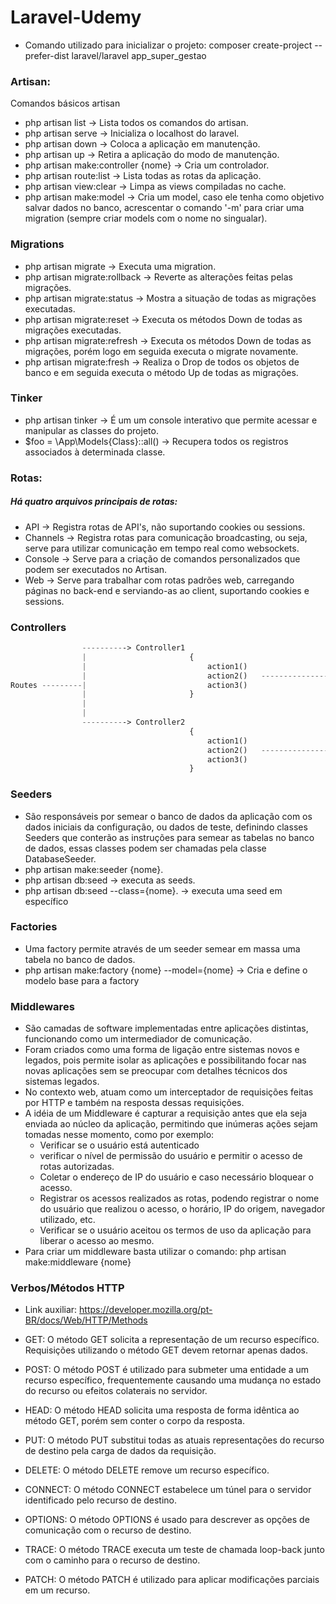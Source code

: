 # Laravel-Udemy

- Comando utilizado para inicializar o projeto: composer create-project --prefer-dist laravel/laravel app_super_gestao

### Artisan:


Comandos básicos artisan

* php artisan list                      -> Lista todos os comandos do artisan.
* php artisan serve                     -> Inicializa o localhost do laravel.
* php artisan down                      -> Coloca a aplicação em manutenção.
* php artisan up                        -> Retira a aplicação do modo de manutenção.
* php artisan make:controller {nome}    -> Cria um controlador.
* php artisan route:list                -> Lista todas as rotas da aplicação.
* php artisan view:clear                -> Limpa as views compiladas no cache.
* php artisan make:model                -> Cria um model, caso ele tenha como objetivo salvar dados no banco, acrescentar o comando '-m' para criar 
                                           uma migration (sempre criar models com o nome no singualar).


### Migrations

* php artisan migrate                   -> Executa uma migration.
* php artisan migrate:rollback          -> Reverte as alterações feitas pelas migrações.
* php artisan migrate:status            -> Mostra a situação de todas as migrações executadas.
* php artisan migrate:reset             -> Executa os métodos Down de todas as migrações executadas.
* php artisan migrate:refresh           -> Executa os métodos Down de todas as migrações, porém logo em seguida executa o migrate novamente.
* php artisan migrate:fresh             -> Realiza o Drop de todos os objetos de banco e em seguida executa o método Up de todas as migrações.


### Tinker

* php artisan tinker                    -> É um um console interativo que permite acessar e manipular as classes do projeto.
* $foo = \App\Models\{Class}::all()     -> Recupera todos os registros associados à determinada classe.

### Rotas:

##### Há quatro arquivos principais de rotas:

* API       -> Registra rotas de API's, não suportando cookies ou sessions.
* Channels  -> Registra rotas para comunicação broadcasting, ou seja, serve para utilizar comunicação em tempo real como websockets.
* Console   -> Serve para a criação de comandos personalizados que podem ser executados no Artisan.
* Web       -> Serve para trabalhar com rotas padrões web, carregando páginas no back-end e serviando-as ao client, suportando cookies e sessions.

### Controllers
~~~php
                ----------> Controller1 
                |                       {
                |                           action1()   
                |                           action2()   ----------------
Routes ---------|                           action3()                   |
                |                       }                               |
                |                                                       |
                |                                                       |------------> Views
                ----------> Controller2                                 |
                                        {                               |
                                            action1()                   |
                                            action2()   -----------------
                                            action3()
                                        }
~~~


### Seeders

* São responsáveis por semear o banco de dados da aplicação com os dados iniciais da configuração, ou dados de teste, definindo classes Seeders que conterão as instruções para semear as tabelas no banco de dados, essas classes podem ser chamadas pela classe DatabaseSeeder.
* php artisan make:seeder {nome}.
* php artisan db:seed -> executa as seeds.
* php artisan db:seed --class={nome}. -> executa uma seed em específico


### Factories

* Uma factory permite através de um seeder semear em massa uma tabela no banco de dados.
* php artisan make:factory {nome} --model={nome} -> Cria e define o modelo base para a factory


### Middlewares

* São camadas de software implementadas entre aplicações distintas, funcionando como um intermediador de comunicação.
* Foram criados como uma forma de ligação entre sistemas novos e legados, pois permite isolar as aplicações e possibilitando focar nas novas aplicações sem se preocupar com detalhes técnicos dos sistemas legados.
* No contexto web, atuam como um interceptador de requisições feitas por HTTP e também na resposta dessas requisições.
* A idéia de um Middleware é capturar a requisição antes que ela seja enviada ao núcleo da aplicação, permitindo que inúmeras ações sejam tomadas nesse momento, como por exemplo:
    - Verificar se o usuário está autenticado 
    - verificar o nível de permissão do usuário e permitir o acesso de rotas autorizadas.
    - Coletar o endereço de IP do usuário e caso necessário bloquear o acesso.
    - Registrar os acessos realizados as rotas, podendo registrar o nome do usuário que realizou o acesso, o horário, IP do origem, navegador utilizado, etc.
    - Verificar se o usuário aceitou os termos de uso da aplicação para liberar o acesso ao mesmo.
* Para criar um middleware basta utilizar o comando: php artisan make:middleware {nome}


### Verbos/Métodos HTTP

* Link auxiliar: https://developer.mozilla.org/pt-BR/docs/Web/HTTP/Methods

* GET: O método GET solicita a representação de um recurso específico. Requisições utilizando o método GET devem retornar apenas dados.

* POST: O método POST é utilizado para submeter uma entidade a um recurso específico, frequentemente causando uma mudança no estado do recurso ou efeitos colaterais no servidor.

* HEAD: O método HEAD solicita uma resposta de forma idêntica ao método GET, porém sem conter o corpo da resposta.

* PUT: O método PUT substitui todas as atuais representações do recurso de destino pela carga de dados da requisição.

* DELETE: O método DELETE remove um recurso específico.

* CONNECT: O método CONNECT estabelece um túnel para o servidor identificado pelo recurso de destino.

* OPTIONS: O método OPTIONS é usado para descrever as opções de comunicação com o recurso de destino.

* TRACE: O método TRACE executa um teste de chamada loop-back junto com o caminho para o recurso de destino.

* PATCH: O método PATCH é utilizado para aplicar modificações parciais em um recurso.

